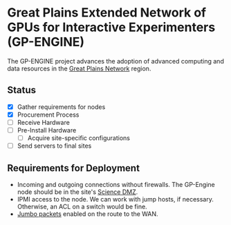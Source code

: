 # Great Plains Extended Network of GPUs for Interactive Experimenters (GP-ENGINE)

The GP-ENGINE project advances the adoption of advanced computing and data resources in the [Great Plains Network](https://www.greatplains.net/) region.

## Status

- [x] Gather requirements for nodes
- [x] Procurement Process
- [ ] Receive Hardware
- [ ] Pre-Install Hardware
    - [ ] Acquire site-specific configurations
- [ ] Send servers to final sites

## Requirements for Deployment

- Incoming and outgoing connections without firewalls.  The GP-Engine node should be in the site's [Science DMZ](https://fasterdata.es.net/science-dmz/).
- IPMI access to the node.  We can work with jump hosts, if necessary.  Otherwise, an ACL on a switch would be fine.
- [Jumbo packets](https://en.wikipedia.org/wiki/Jumbo_frame) enabled on the route to the WAN.
